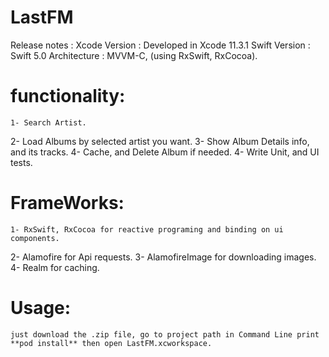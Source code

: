 
# LastFM
Release notes : Xcode Version : Developed in Xcode 11.3.1 Swift Version : Swift 5.0 Architecture : MVVM-C, (using RxSwift, RxCocoa).

# functionality:
	1- Search Artist.
  2- Load Albums by selected artist you want.
  3- Show Album Details info, and its tracks.
  4- Cache, and Delete Album if needed.
  4- Write Unit, and UI tests.



# FrameWorks:
	1- RxSwift, RxCocoa for reactive programing and binding on ui components.
  2- Alamofire for Api requests.
  3- AlamofireImage for downloading images.
  4- Realm for caching.
    
# Usage:
	just download the .zip file, go to project path in Command Line print  **pod install** then open LastFM.xcworkspace.
